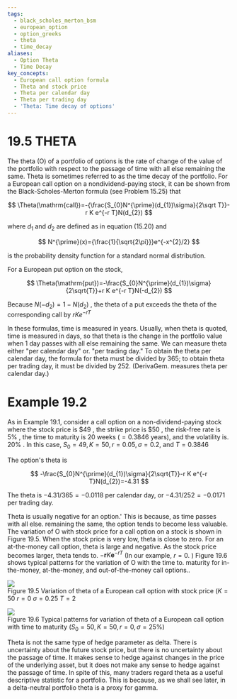 ```yaml
---
tags:
  - black_scholes_merton_bsm
  - european_option
  - option_greeks
  - theta
  - time_decay
aliases:
  - Option Theta
  - Time Decay
key_concepts:
  - European call option formula
  - Theta and stock price
  - Theta per calendar day
  - Theta per trading day
  - 'Theta: Time decay of options'
---
```


# 19.5 THETA  

The theta (O) of a portfolio of options is the rate of change of the value of the portfolio with respect to the passage of time with all else remaining the same. Theta is sometimes referred to as the time decay of the portfolio. For a European call option on a nondividend-paying stock, it can be shown from the Black-Scholes-Merton formula (see Problem 15.25) that  

$$
\Theta(\mathrm{call})=-{\frac{S_{0}N^{\prime}(d_{1})\sigma}{2\sqrt T}}-r K e^{-r T}N(d_{2})
$$  

where $d_{1}$ and $d_{2}$ are defined as in equation (15.20) and  

$$
N^{\prime}(x)={\frac{1}{\sqrt{2\pi}}}e^{-x^{2}/2}
$$  

is the probability density function for a standard normal distribution.  

For a European put option on the stock,  

$$
\Theta(\mathrm{put})=-\frac{S_{0}N^{\prime}(d_{1})\sigma}{2\sqrt{T}}+r K e^{-r T}N(-d_{2})
$$  

Because $N(-d_{2})=1-N(d_{2})$ , the theta of a put exceeds the theta of the corresponding call by $r K e^{-r T}$  

In these formulas, time is measured in years. Usually, when theta is quoted, time is measured in days, so that theta is the change in the portfolio value when 1 day passes with all else remaining the same. We can measure theta either "per calendar day" or. "per trading day." To obtain the theta per calendar day, the formula for theta must be divided by 365; to obtain theta per trading day, it must be divided by 252. (DerivaGem. measures theta per calendar day.)  

# Example 19.2  

As in Example 19.1, consider a call option on a non-dividend-paying stock where the stock price is $\$49$ , the strike price is $\$50$ , the risk-free rate is $5\%$ , the time to maturity is 20 weeks $(=0.3846$ years), and the volatility is. $20\%$ . In this case, $S_{0}=49,K=50,r=0.05,\sigma=0.2,$ and $T=0.3846$  

The option's theta is  

$$
-\frac{S_{0}N^{\prime}(d_{1})\sigma}{2\sqrt{T}}-r K e^{-r T}N(d_{2})=-4.31
$$  

The theta is $-4.31/365=-0.0118$ per calendar day, or $-4.31/252=-0.0171$ per trading day.  

Theta is usually negative for an option.' This is because, as time passes with all else. remaining the same, the option tends to become less valuable. The variation of O with stock price for a call option on a stock is shown in Figure 19.5. When the stock price is very low, theta is close to zero. For an at-the-money call option, theta is large and negative. As the stock price becomes larger, theta tends to. $-\boldsymbol{r}K\boldsymbol{e}^{-{r T}}$ (In our example, $r=0.$ ) Figure 19.6 shows typical patterns for the variation of O with the time to. maturity for in-the-money, at-the-money, and out-of-the-money call options..  

![](c358cd5f6ddabb09428a2ebdd72bfbfbfdd7611188987c2c3bb069466b374b3d.jpg)  
Figure 19.5 Variation of theta of a European call option with stock price $(K=50$ $r=0$ $\sigma=0.25$ $T=2$  

![](4d871b64e63a20c762953799336320b6ec747f42aea8b5cc8e287ee74f1aad61.jpg)  
Figure 19.6 Typical patterns for variation of theta of a European call option with time to maturity $(S_{0}=50,K=50,r=0,\sigma=25\%)$  

Theta is not the same type of hedge parameter as delta. There is uncertainty about the future stock price, but there is no uncertainty about the passage of time. It makes sense to hedge against changes in the price of the underlying asset, but it does not make any sense to hedge against the passage of time. In spite of this, many traders regard theta as a useful descriptive statistic for a portfolio. This is because, as we shall see later, in a delta-neutral portfolio theta is a proxy for gamma.  

